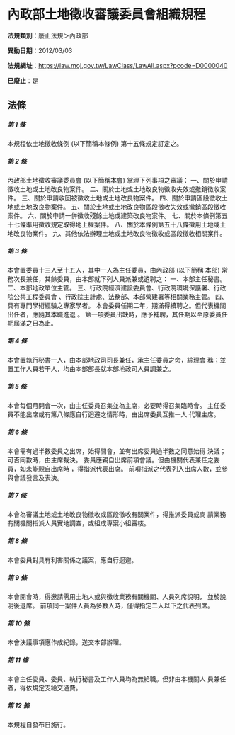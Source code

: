 # 內政部土地徵收審議委員會組織規程

**法規類別**：廢止法規＞內政部

**異動日期**：2012/03/03  

**法規網址**：https://law.moj.gov.tw/LawClass/LawAll.aspx?pcode=D0000040

**已廢止**：是



## 法條
##### 第 1 條
本規程依土地徵收條例 (以下簡稱本條例) 第十五條規定訂定之。

##### 第 2 條
內政部土地徵收審議委員會 (以下簡稱本會) 掌理下列事項之審議：
一、關於申請徵收土地或土地改良物案件。
二、關於土地或土地改良物徵收失效或撤銷徵收案件。
三、關於申請收回被徵收土地或土地改良物案件。
四、關於申請區段徵收土地或土地改良物案件。
五、關於土地或土地改良物區段徵收失效或撤銷區段徵收案件。
六、關於申請一併徵收殘餘土地或建築改良物案件。
七、關於本條例第五十七條準用徵收規定取得地上權案件。
八、關於本條例第五十八條徵用土地或土地改良物案件。
九、其他依法辦理土地或土地改良物徵收或區段徵收相關案件。


##### 第 3 條
本會置委員十三人至十五人，其中一人為主任委員，由內政部 (以下簡稱
本部) 常務次長兼任，其餘委員，由本部就下列人員派兼或遴聘之：
一、本部主任秘書。
二、本部地政單位主管。
三、行政院經濟建設委員會、行政院環境保護署、行政院公共工程委員會
    、行政院主計處、法務部、本部營建署等相關業務主管。
四、具有專門學術經驗之專家學者。
本會委員任期二年，期滿得續聘之。但代表機關出任者，應隨其本職進退
。
第一項委員出缺時，應予補聘，其任期以至原委員任期屆滿之日為止。


##### 第 4 條
本會置執行秘書一人，由本部地政司司長兼任，承主任委員之命，綜理會
務；並置工作人員若干人，均由本部部長就本部地政司人員調兼之。

##### 第 5 條
本會每個月開會一次，由主任委員召集並為主席，必要時得召集臨時會。
主任委員不能出席或有第八條應自行迴避之情形時，由出席委員互推一人
代理主席。

##### 第 6 條
本會需有過半數委員之出席，始得開會，並有出席委員過半數之同意始得
決議；可否同數時，由主席裁決。
委員應親自出席前項會議。但由機關代表兼任之委員，如未能親自出席時
，得指派代表出席。
前項指派之代表列入出席人數，並參與會議發言及表決。

##### 第 7 條
本會為審議土地或土地改良物徵收或區段徵收有關案件，得推派委員或商
請業務有關機關指派人員實地調查，或組成專案小組審核。

##### 第 8 條
本會委員對具有利害關係之議案，應自行迴避。

##### 第 9 條
本會開會時，得邀請需用土地人或與徵收業務有關機關、人員列席說明，
並於說明後退席。
前項同一案件人員為多數人時，僅得指定二人以下之代表列席。

##### 第 10 條
本會決議事項應作成紀錄，送交本部辦理。

##### 第 11 條
本會主任委員、委員、執行秘書及工作人員均為無給職。但非由本機關人
員兼任者，得依規定支給交通費。

##### 第 12 條
本規程自發布日施行。


